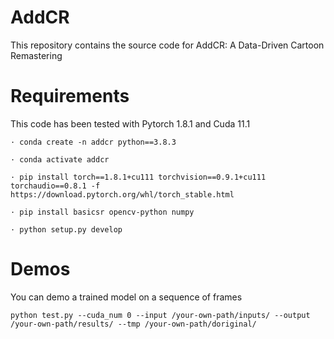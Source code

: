 # AddCR
This repository contains the source code for AddCR: A Data-Driven Cartoon Remastering

# Requirements
This code has been tested with Pytorch 1.8.1 and Cuda 11.1

```
· conda create -n addcr python==3.8.3

· conda activate addcr

· pip install torch==1.8.1+cu111 torchvision==0.9.1+cu111 torchaudio==0.8.1 -f https://download.pytorch.org/whl/torch_stable.html

· pip install basicsr opencv-python numpy

· python setup.py develop
```

# Demos
You can demo a trained model on a sequence of frames

```
python test.py --cuda_num 0 --input /your-own-path/inputs/ --output /your-own-path/results/ --tmp /your-own-path/doriginal/

```

  

